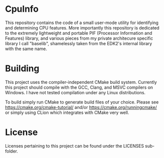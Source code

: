 # CpuInfo 

This repository contains the code of a small user-mode utility for identifying and determining CPU features.
More importantly this repository is dedicated to the extremely lightweight and portable PIF (Processor Information and Features) library, and various pieces from my private architecure specific library I call "baselib", shamelessly taken from the EDK2's internal library with the same name.

# Building

This project uses the compiler-independent CMake build system. Currently this project should compile with the GCC, Clang, and MSVC compilers on Windows. I have not tested compilation under any Linux distributions.

To build simply run CMake to generate build files of your choice. Please see https://cmake.org/cmake-tutorial/ and/or https://cmake.org/runningcmake/ or simply using CLion which integrates with CMake very well.

# License

Licenses pertaining to this project can be found under the LICENSES sub-folder.